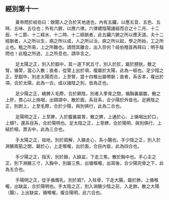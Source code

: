 ## 經別第十一

<p>&emsp;&emsp;
黃帝問於岐伯曰：餘聞人之合於天地道也，內有五臟，以應五音、五色、五時、五味、五位也；外有六腑，以應六律。六律建陰陽諸經而合之十二月、十二辰、十二節、十二經水、十二時、十二經脈者，此五臟六腑之所以應天道。夫十二經脈者，人之所以生，病之所以成，人之所以治，病之所以起，學之所始，工之所止也。粗之所易，上之所難也。請問其離合，出入奈何？岐伯稽首再拜曰：明乎哉問也！此粗之所過，上之所息也，請卒言之。
</p>
<p>&emsp;&emsp;
足太陽之正，別入於腘中，其一道下尻五寸，別入於肛，屬於膀胱，散之腎，循膂，當心入散；直者，從膂上出於項，複屬於太陽，此為一經也。足少陰之正，至腘中，別走太陽而合，上至腎，當十四椎出屬帶脈；直者，系舌本，複出於項，合於太陽，此為一合。成以諸陰之別，皆為正也。
</p>
<p>&emsp;&emsp;
足少陽之正，繞髀入毛際，合於厥陰，別者入季脅之間，循胸裏屬膽，散之上肝，貫心以上挾咽，出頤頜中，散於面，系目系，合少陽於外眥也。足厥陰之正，別跗上，上至毛際，合於少陽，與別俱行，此為二合也。
</p>
<p>&emsp;&emsp;
足陽明之正，上至脾，入於腹裏屬胃，散之脾，上通於心，上循咽出於口，上頞?，還系目系，合於陽明也。足太陰之正，上至髀，合於陽明，與別俱行，上結於咽，貫舌中，此為三合也。
</p>
<p>&emsp;&emsp;
手太陽之正，指地，別於肩解，入腋走心，系小腸也。手少陰之正，別入於淵腋兩筋之間，屬於心，上走喉嚨，出於面，合目內眥，此為四合也。
</p>
<p>&emsp;&emsp;
手少陽之正，指天，別於巔，入缺盆，下走三焦，散於胸中也。手心主之正，別下淵腋三寸，入胸中，別屬三焦，出循喉嚨，出耳後，合少陽完骨之下，此為五合也。
</p>
<p>&emsp;&emsp;
手陽明之正，從手循膺乳，別於肩?，入柱骨，下走大腸，屬於肺，上循喉嚨，出缺盆，合於陽明也。手太陰之正，別入淵腋少陰之前，入走肺，散之大陽（腸），上出缺盆，循喉嚨，複合陽明，此六合也。
</p>